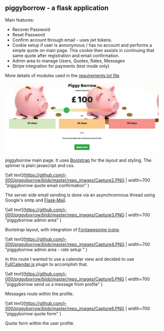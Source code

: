 ## piggyborrow - a flask application


Main features:
+ Recover Password
+ Reset Password 
+ Confirm account through email - uses jwt tokens.
+ Cookie setup if user is annonymous / has no account and performs a simple quote on main page. This cookie then assists in continuing that same quote after registration and email confirmation. 
+ Admin area to manage Users, Quotes, Rates, Messages
+ Stripe integration for payments (test mode only)

More details of modules used in the [requirements.txt file](https://github.com/j-000/piggyborrow/blob/master/requirements.txt). 


![alt text](https://github.com/j-000/piggyborrow/blob/master/repo_images/Capture.PNG "piggyborrow main page")

piggyborrow main page. It uses [Bootstrap](https://getbootstrap.com/) for the layout and styling. The spinner is plain javascript and css. 

![alt text](https://github.com/j-000/piggyborrow/blob/master/repo_images/Capture2.PNG | width=700 "piggyborrow quote email confirmation" )

The server side email sending is done via an asynchromnous thread using Google's smtp and [Flask-Mail](https://pythonhosted.org/Flask-Mail/).

![alt text](https://github.com/j-000/piggyborrow/blob/master/repo_images/Capture3.PNG | width=700 "piggyborrow admin area" )

Bootstrap layout, with integration of [Fontawesome icons](https://fontawesome.com/).

![alt text](https://github.com/j-000/piggyborrow/blob/master/repo_images/Capture4.PNG | width=700 "piggyborrow admin area - rate setup " )

In this route I wanted to use a calendar view and decided to use [FullCalendar.js](https://fullcalendar.io/) plugin to accomplish that. 

![alt text](https://github.com/j-000/piggyborrow/blob/master/repo_images/Capture5.PNG | width=700 "piggyborrow send us a message from profile" )

Messages route within the profile. 

![alt text](https://github.com/j-000/piggyborrow/blob/master/repo_images/Capture6.PNG | width=700 "piggyborrow quote form" )

Quote form within the user profile.
